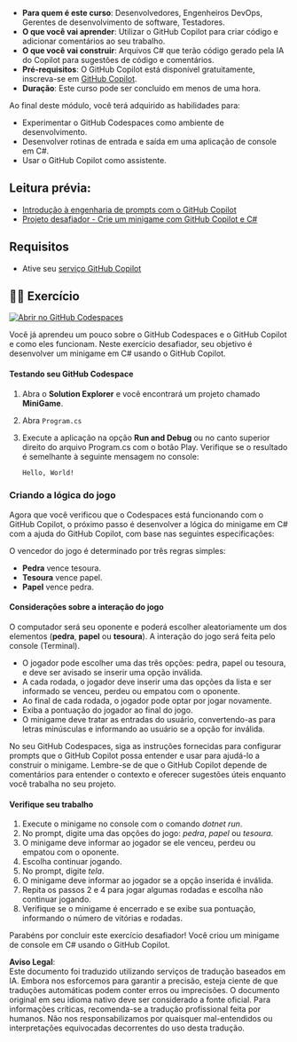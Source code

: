 - **Para quem é este curso**: Desenvolvedores, Engenheiros DevOps, Gerentes de desenvolvimento de software, Testadores.
- **O que você vai aprender**: Utilizar o GitHub Copilot para criar código e adicionar comentários ao seu trabalho.
- **O que você vai construir**: Arquivos C# que terão código gerado pela IA do Copilot para sugestões de código e comentários.
- **Pré-requisitos**: O GitHub Copilot está disponível gratuitamente, inscreva-se em [GitHub Copilot](https://gh.io/copilot).
- **Duração**: Este curso pode ser concluído em menos de uma hora.

Ao final deste módulo, você terá adquirido as habilidades para:

- Experimentar o GitHub Codespaces como ambiente de desenvolvimento.
- Desenvolver rotinas de entrada e saída em uma aplicação de console em C#.
- Usar o GitHub Copilot como assistente.

## Leitura prévia:
- [Introdução à engenharia de prompts com o GitHub Copilot](https://learn.microsoft.com/training/modules/introduction-prompt-engineering-with-github-copilot/)
- [Projeto desafiador - Crie um minigame com GitHub Copilot e C#](https://learn.microsoft.com/training/modules/challenge-project-create-mini-game-with-copilot-dotnet/)

## Requisitos

- Ative seu [serviço GitHub Copilot](https://github.com/github-copilot/signup)

## 💪🏽 Exercício

[![Abrir no GitHub Codespaces](https://github.com/codespaces/badge.svg)](https://codespaces.new/microsoft/mastering-github-copilot-for-dotnet-csharp-developers?devcontainer_path=.devcontainer%2Fmini-game%2Fdevcontainer.json)

Você já aprendeu um pouco sobre o GitHub Codespaces e o GitHub Copilot e como eles funcionam. Neste exercício desafiador, seu objetivo é desenvolver um minigame em C# usando o GitHub Copilot.

#### Testando seu GitHub Codespace

1. Abra o **Solution Explorer** e você encontrará um projeto chamado **MiniGame**.
1. Abra `Program.cs`

1. Execute a aplicação na opção **Run and Debug** ou no canto superior direito do arquivo Program.cs com o botão Play. Verifique se o resultado é semelhante à seguinte mensagem no console:

   ```bash
   Hello, World!
   ```
   
### Criando a lógica do jogo

Agora que você verificou que o Codespaces está funcionando com o GitHub Copilot, o próximo passo é desenvolver a lógica do minigame em C# com a ajuda do GitHub Copilot, com base nas seguintes especificações:

O vencedor do jogo é determinado por três regras simples:

- **Pedra** vence tesoura.
- **Tesoura** vence papel.
- **Papel** vence pedra.

#### Considerações sobre a interação do jogo

O computador será seu oponente e poderá escolher aleatoriamente um dos elementos (**pedra**, **papel** ou **tesoura**). A interação do jogo será feita pelo console (Terminal).

- O jogador pode escolher uma das três opções: pedra, papel ou tesoura, e deve ser avisado se inserir uma opção inválida.
- A cada rodada, o jogador deve inserir uma das opções da lista e ser informado se venceu, perdeu ou empatou com o oponente.
- Ao final de cada rodada, o jogador pode optar por jogar novamente.
- Exiba a pontuação do jogador ao final do jogo.
- O minigame deve tratar as entradas do usuário, convertendo-as para letras minúsculas e informando ao usuário se a opção for inválida.

No seu GitHub Codespaces, siga as instruções fornecidas para configurar prompts que o GitHub Copilot possa entender e usar para ajudá-lo a construir o minigame. Lembre-se de que o GitHub Copilot depende de comentários para entender o contexto e oferecer sugestões úteis enquanto você trabalha no seu projeto.

#### Verifique seu trabalho

1. Execute o minigame no console com o comando *dotnet run*.
2. No prompt, digite uma das opções do jogo: *pedra*, *papel* ou *tesoura*.
3. O minigame deve informar ao jogador se ele venceu, perdeu ou empatou com o oponente.
4. Escolha continuar jogando.
5. No prompt, digite *tela*.
6. O minigame deve informar ao jogador se a opção inserida é inválida.
7. Repita os passos 2 e 4 para jogar algumas rodadas e escolha não continuar jogando.
8. Verifique se o minigame é encerrado e se exibe sua pontuação, informando o número de vitórias e rodadas.

Parabéns por concluir este exercício desafiador! Você criou um minigame de console em C# usando o GitHub Copilot.

**Aviso Legal**:  
Este documento foi traduzido utilizando serviços de tradução baseados em IA. Embora nos esforcemos para garantir a precisão, esteja ciente de que traduções automáticas podem conter erros ou imprecisões. O documento original em seu idioma nativo deve ser considerado a fonte oficial. Para informações críticas, recomenda-se a tradução profissional feita por humanos. Não nos responsabilizamos por quaisquer mal-entendidos ou interpretações equivocadas decorrentes do uso desta tradução.